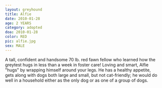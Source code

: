 ```yaml
---
layout: greyhound
title: Alfie
date: 2010-01-28
age: 2 YEARS
category: adopted
doa: 2010-01-28
color: RED
pic: alfie.jpg
sex: MALE
---
```


A tall, confident and handsome 70 lb. red fawn fellow who learned how the greytest hugs in less than a week in foster
care! Loving and smart, Alfie "hugs" by wrapping himself around your legs. He has a healthy appetite, gets along with
dogs both large and small, but not cat-friendly; he would do well in a household either as the only dog or as one of a
group of dogs.
